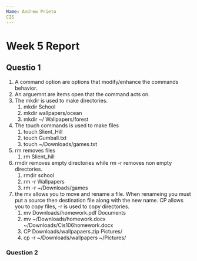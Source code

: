 ```yaml
---
Name: Andrew Prieto
CIS
---
```


# Week 5 Report 

## Questio 1 
 1. A command option are options that modify/enhance the commands behavior.
 2. An arguemnt are items open that the command acts on.
 3. The mkdir is used to make directories. 
    1. mkdir School
    2. mkdir wallpapers/ocean 
    3. mkdir ~/ Wallpapers/forest 
 4. The touch commands is used to make files 
    1. touch Slient_Hill
    2. touch Gumball.txt
    3. touch ~/Downloads/games.txt
 5. rm removes files 
    1. rm Slient_hill
 6. rmdir removes empty directories while rm -r removes non empty directories. 
    1. rmdir school 
    2. rm -r Wallpapers
    3. rm -r ~/Downloads/games
 7. the mv allows you to move and rename a file. When renameing you must put a source then destination file along with the new name. CP allows you to copy files, -r is used to copy directories. 
    1. mv Downloads/homework.pdf Documents 
    2. mv ~/Downloads/homework.docx ~/Downloads/Cis106homework.docx
    3. CP Downloads/wallpapaers.zip Pictures/ 
    4. cp -r ~/Downloads/wallpapers ~/Pictures/
   
### Question 2 